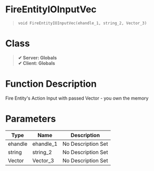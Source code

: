 # FireEntityIOInputVec
> `void FireEntityIOInputVec(ehandle_1, string_2, Vector_3)`
# Class
> __✔ Server: Globals__  
> __✔ Client: Globals__  
# Function Description
Fire Entity's Action Input with passed Vector - you own the memory
# Parameters
Type|Name|Description
--|--|--
ehandle|ehandle_1|No Description Set
string|string_2|No Description Set
Vector|Vector_3|No Description Set
